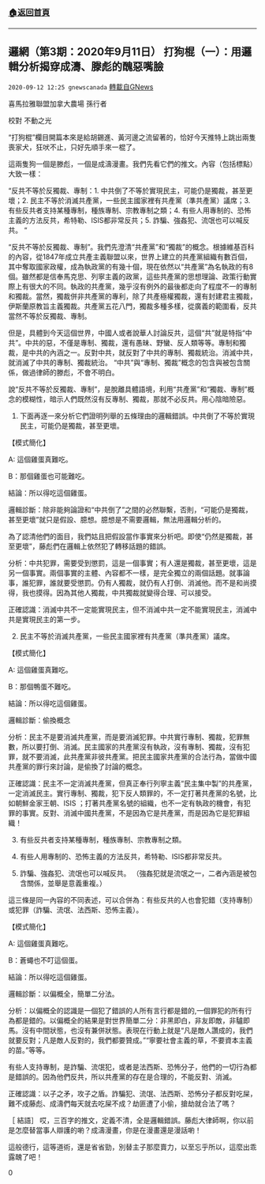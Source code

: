 ###  [:house:返回首頁](https://github.com/ourhimalayas/txt)
---

## 邏網（第3期：2020年9月11日） 打狗棍（一）：用邏輯分析揭穿成濤、滕彪的醜惡嘴臉
`2020-09-12 12:25 gnewscanada` [轉載自GNews](https://gnews.org/zh-hant/350717/)

喜馬拉雅聯盟加拿大農場 孫行者

校對 不動之光

“打狗棍”欄目開篇本來是給胡錫進、黃河邊之流留著的，恰好今天推特上跳出兩隻喪家犬，狂吠不止，只好先順手來一棍了。

這兩隻狗一個是滕彪，一個是成濤漫畫。我們先看它們的推文。內容（包括標點）大致一樣：

“反共不等於反獨裁、專制：1. 中共倒了不等於實現民主，可能仍是獨裁，甚至更壞；2. 民主不等於消滅共產黨，一些民主國家裡有共產黨（準共產黨）議席；3.有些反共者支持某種專制，種族專制、宗教專制之類；4. 有些人用專制的、恐怖主義的方法反共，希特勒、ISIS都非常反共；5. 詐騙、強姦犯、流氓也可以喊反共。 “

“反共不等於反獨裁、專制”。我們先澄清“共產黨”和“獨裁”的概念。根據維基百科的內容，從1847年成立共產主義聯盟以來，世界上建立的共產黨組織有數百個，其中奪取國家政權，成為執政黨的有幾十個，現在依然以“共產黨”為名執政的有8個。雖然都是信奉馬克思、列寧主義的政黨，這些共產黨的思想理論、政策行動實際上有很大的不同。執政的共產黨，幾乎沒有例外的最後都走向了程度不一的專制和獨裁。當然，獨裁併非共產黨的專利，除了共產極權獨裁，還有封建君主獨裁，伊斯蘭原教旨主義獨裁。共產黨五花八門，獨裁多種多樣，從廣義的範圍看，反共當然不等於反獨裁、專制。

但是，具體到今天這個世界，中國人或者說華人討論反共，這個“共”就是特指“中共”。中共的惡，不僅是專制、獨裁，還有愚昧、野蠻、反人類等等。專制和獨裁，是中共的內涵之一。反對中共，就反對了中共的專制、獨裁統治。消滅中共，就消滅了中共的專制、獨裁統治。 “中共”與“專制、獨裁”概念的包含與被包含關係，做過律師的滕彪，不會不明白。

說“反共不等於反獨裁、專制”，是脫離具體語境，利用“共產黨”和“獨裁、專制”概念的模糊性，暗示人們既然沒有反專制、獨裁，那就不必反共。用心陰暗險惡。

1. 下面再逐一來分析它們證明列舉的五條理由的邏輯錯誤。中共倒了不等於實現民主，可能仍是獨裁，甚至更壞。

【模式簡化】

A: 這個雞蛋真難吃。

B：那個雞蛋也可能難吃。

結論：所以得吃這個雞蛋。

邏輯診斷：除非能夠論證和“中共倒了”之間的必然聯繫，否則，“可能仍是獨裁，甚至更壞”就只是假設、臆想。臆想是不需要邏輯，無法用邏輯分析的。

為了認清他們的面目，我們姑且把假設當作事實來分析吧。即使“仍然是獨裁，甚至更壞”，藤彪們在邏輯上依然犯了轉移話題的錯誤。

分析：中共犯罪，需要受到懲罰，這是一個事實；有人還是獨裁，甚至更壞，這是另一個事實。兩個事實的主體、內容都不一樣，是完全獨立的兩個話題。就事論事，誰犯罪，誰就要受懲罰。仍有人獨裁，就仍有人打倒、消滅他。而不是和尚摸得，我也摸得。因為其他人獨裁，中共獨裁就變得合理、可以接受。

正確認識：消滅中共不一定能實現民主，但不消滅中共一定不能實現民主，消滅中共是實現民主的第一步。

2. 民主不等於消滅共產黨，一些民主國家裡有共產黨（準共產黨）議席。

【模式簡化】

A: 這個雞蛋真難吃。

B：那個鴨蛋不難吃。

結論：所以得吃這個雞蛋。

邏輯診斷：偷換概念

分析：民主不是要消滅共產黨，而是要消滅犯罪。中共實行專制、獨裁，犯罪無數，所以要打倒、消滅。民主國家的共產黨沒有執政，沒有專制、獨裁，沒有犯罪，就不要消滅，此共產黨非彼共產黨。把民主國家共產黨的合法行為，當做中國共產黨的罪行來討論，是偷換了討論的概念。

正確認識：民主不一定消滅共產黨，但真正奉行列寧主義“民主集中製”的共產黨，一定消滅民主。實行專制、獨裁，犯下反人類罪的，不一定打著共產黨的名號，比如朝鮮金家王朝、ISIS ；打著共產黨名號的組織，也不一定有執政的機會，有犯罪的事實。反對、消滅中國共產黨，不是因為它是共產黨，而是因為它是犯罪組織！

3. 有些反共者支持某種專制，種族專制、宗教專制之類。

4. 有些人用專制的、恐怖主義的方法反共，希特勒、ISIS都非常反共。

5. 詐騙、強姦犯、流氓也可以喊反共。 （強姦犯就是流氓之一，二者內涵是被包含關係，並舉是意義重複。）

這三條是同一內容的不同表述，可以合併為：有些反共的人也會犯錯（支持專制）或犯罪（詐騙、流氓、法西斯、恐怖主義）。

【模式簡化】

A: 這個雞蛋真難吃。

B：蒼蠅也不叮這個蛋。

結論：所以得吃這個雞蛋。

邏輯診斷：以偏概全，簡單二分法。

分析：以偏概全的認識是一個犯了錯誤的人所有言行都是錯的,一個罪犯的所有行為都是錯的。以偏概全的結果是對世界簡單二分：非黑即白，非友即敵，非驢即馬。沒有中間狀態，也沒有兼併狀態。表現在行動上就是“凡是敵人讚成的，我們就要反對；凡是敵人反對的，我們都要贊成。”“寧要社會主義的草，不要資本主義的苗。”等等。

有些人支持專制，是詐騙、流氓犯，或者是法西斯、恐怖分子，他們的一切行為都是錯誤的。因為他們反共，所以共產黨的存在是合理的，不能反對、消滅。

正確認識：以子之矛，攻子之盾。詐騙犯、流氓、法西斯、恐怖分子都反對吃屎，難不成藤彪、成濤們每天就去吃屎不成？劫匪遭了小偷，搶劫就合法了嗎？

［ 結語］ 哎，三百字的推文，定義不清，全是邏輯錯誤。藤彪大律師啊，你以前是怎麼替當事人辯護的喲？成濤漫畫，你是在漫畫還是漫話喲！

這般德行，這等道術，還是省省勁，別替主子那麼賣力，以至忘乎所以，這麼出乖露醜了吧！

0

